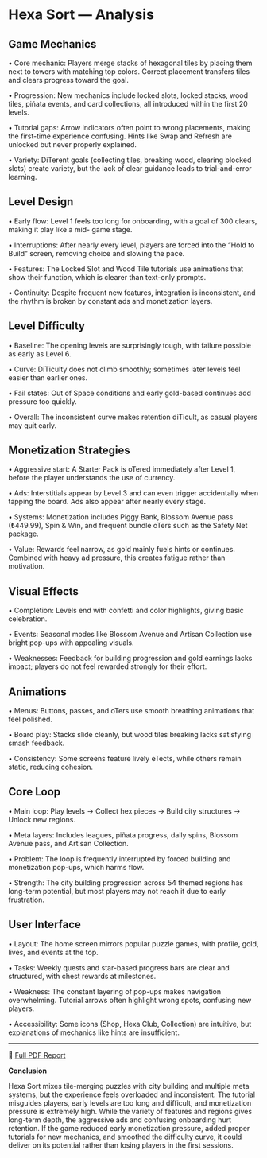 # Hexa Sort — Analysis

## Game Mechanics

• Core mechanic: Players merge stacks of hexagonal tiles by placing them next to towers with
matching top colors. Correct placement transfers tiles and clears progress toward the goal.

• Progression: New mechanics include locked slots, locked stacks, wood tiles, piñata events, and
card collections, all introduced within the first 20 levels.

• Tutorial gaps: Arrow indicators often point to wrong placements, making the first-time experience
confusing. Hints like Swap and Refresh are unlocked but never properly explained.

• Variety: DiTerent goals (collecting tiles, breaking wood, clearing blocked slots) create variety, but
the lack of clear guidance leads to trial-and-error learning.

## Level Design

• Early flow: Level 1 feels too long for onboarding, with a goal of 300 clears, making it play like a mid-
game stage.

• Interruptions: After nearly every level, players are forced into the “Hold to Build” screen, removing
choice and slowing the pace.

• Features: The Locked Slot and Wood Tile tutorials use animations that show their function, which is
clearer than text-only prompts.

• Continuity: Despite frequent new features, integration is inconsistent, and the rhythm is broken by
constant ads and monetization layers. 

## Level Difficulty

• Baseline: The opening levels are surprisingly tough, with failure possible as early as Level 6.

• Curve: DiTiculty does not climb smoothly; sometimes later levels feel easier than earlier ones.

• Fail states: Out of Space conditions and early gold-based continues add pressure too quickly.

• Overall: The inconsistent curve makes retention diTicult, as casual players may quit early.

## Monetization Strategies

• Aggressive start: A Starter Pack is oTered immediately after Level 1, before the player understands
the use of currency.

• Ads: Interstitials appear by Level 3 and can even trigger accidentally when tapping the board. Ads
also appear after nearly every stage.

• Systems: Monetization includes Piggy Bank, Blossom Avenue pass (₺449.99), Spin & Win, and
frequent bundle oTers such as the Safety Net package.

• Value: Rewards feel narrow, as gold mainly fuels hints or continues. Combined with heavy ad
pressure, this creates fatigue rather than motivation.

## Visual Effects

• Completion: Levels end with confetti and color highlights, giving basic celebration.

• Events: Seasonal modes like Blossom Avenue and Artisan Collection use bright pop-ups with
appealing visuals.

• Weaknesses: Feedback for building progression and gold earnings lacks impact; players do not
feel rewarded strongly for their effort. 

## Animations

• Menus: Buttons, passes, and oTers use smooth breathing animations that feel polished.

• Board play: Stacks slide cleanly, but wood tiles breaking lacks satisfying smash feedback.

• Consistency: Some screens feature lively eTects, while others remain static, reducing cohesion.

## Core Loop

• Main loop: Play levels → Collect hex pieces → Build city structures → Unlock new regions.

• Meta layers: Includes leagues, piñata progress, daily spins, Blossom Avenue pass, and Artisan
Collection.

• Problem: The loop is frequently interrupted by forced building and monetization pop-ups, which
harms flow.

• Strength: The city building progression across 54 themed regions has long-term potential, but most
players may not reach it due to early frustration.

## User Interface

• Layout: The home screen mirrors popular puzzle games, with profile, gold, lives, and events at the
top.

• Tasks: Weekly quests and star-based progress bars are clear and structured, with chest rewards at
milestones.

• Weakness: The constant layering of pop-ups makes navigation overwhelming. Tutorial arrows often
highlight wrong spots, confusing new players.

• Accessibility: Some icons (Shop, Hexa Club, Collection) are intuitive, but explanations of
mechanics like hints are insufficient.  

---

📄 [Full PDF Report](Hexa%20Sort.pdf)

**Conclusion**  

Hexa Sort mixes tile-merging puzzles with city building and multiple meta systems, but the experience
feels overloaded and inconsistent. The tutorial misguides players, early levels are too long and difficult,
and monetization pressure is extremely high. While the variety of features and regions gives long-term
depth, the aggressive ads and confusing onboarding hurt retention. If the game reduced early
monetization pressure, added proper tutorials for new mechanics, and smoothed the difficulty curve, it
could deliver on its potential rather than losing players in the first sessions.
